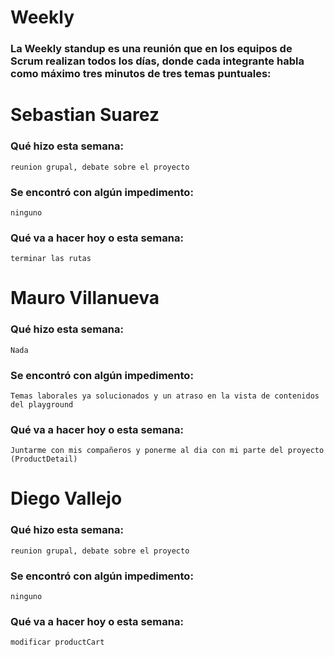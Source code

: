 # Weekly

### La Weekly standup es una reunión que en los equipos de Scrum realizan todos los días, donde cada integrante habla como máximo tres minutos de tres temas puntuales:

# Sebastian Suarez

### Qué hizo esta semana:

```
reunion grupal, debate sobre el proyecto 
```

### Se encontró con algún impedimento:

```
ninguno
```

### Qué va a hacer hoy o esta semana:

```
terminar las rutas
```

# Mauro Villanueva

### Qué hizo esta semana:

```
Nada
```

### Se encontró con algún impedimento:

```
Temas laborales ya solucionados y un atraso en la vista de contenidos del playground
```

### Qué va a hacer hoy o esta semana:

```
Juntarme con mis compañeros y ponerme al dia con mi parte del proyecto (ProductDetail)
```

# Diego Vallejo

### Qué hizo esta semana:

```
reunion grupal, debate sobre el proyecto 
```

### Se encontró con algún impedimento:

```
ninguno
```

### Qué va a hacer hoy o esta semana:

```
modificar productCart
```
